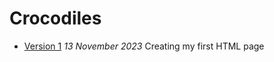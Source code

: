 # Crocodiles
- [Version 1](https://JennaHrd.github.io/Crocodiles/index-one.html)
*13 November 2023*
Creating my first HTML page
